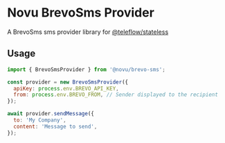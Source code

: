 # Novu BrevoSms Provider

A BrevoSms sms provider library for [@teleflow/stateless](https://github.com/khulnasoft/teleflow)

## Usage

```javascript
import { BrevoSmsProvider } from '@novu/brevo-sms';

const provider = new BrevoSmsProvider({
  apiKey: process.env.BREVO_API_KEY,
  from: process.env.BREVO_FROM, // Sender displayed to the recipient
});

await provider.sendMessage({
  to: 'My Company',
  content: 'Message to send',
});
```

